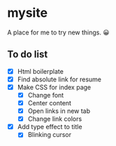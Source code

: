 # mysite
A place for me to try new things. 😀
## To do list
- [x] Html boilerplate
- [x] Find absolute link for resume
- [x] Make CSS for index page
    - [x] Change font
    - [x] Center content
    - [x] Open links in new tab
    - [x] Change link colors
- [x] Add type effect to title
    - [x] Blinking cursor

